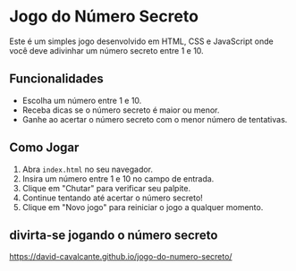 # Jogo do Número Secreto

Este é um simples jogo desenvolvido em HTML, CSS e JavaScript onde você deve adivinhar um número secreto entre 1 e 10.

## Funcionalidades

- Escolha um número entre 1 e 10.
- Receba dicas se o número secreto é maior ou menor.
- Ganhe ao acertar o número secreto com o menor número de tentativas.

## Como Jogar

1. Abra `index.html` no seu navegador.
2. Insira um número entre 1 e 10 no campo de entrada.
3. Clique em "Chutar" para verificar seu palpite.
4. Continue tentando até acertar o número secreto!
5. Clique em "Novo jogo" para reiniciar o jogo a qualquer momento.

## divirta-se jogando o número secreto
https://david-cavalcante.github.io/jogo-do-numero-secreto/

